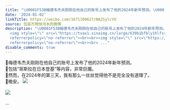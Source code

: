 ```yaml
---
title: "\U0001F53B梅德韦杰夫刚刚在他自己的账号上发布了他的2024年新年预测。\U0001F53B包括“哥斯拉在日本登基”等内容，非常巨魔。\U0001F53B然而，在2024年的第三天，我有那么一丝丝觉..."
date: '2024-01-02'
linkTitle: https://weibo.com/1671109627/NA2SylcYU
source: 包容万物恒河水的微博
description: "\U0001F53B梅德韦杰夫刚刚在他自己的账号上发布了他的2024年新年预测。<br>\U0001F53B包括“哥斯拉在日本登基”等内容，非常巨魔。<br>\U0001F53B然而，在2024年的第三天，我有那么一丝丝觉得他不是完全没有道理了。<br>\U0001F53B晚安。
  <img style=\"\" src=\"https://tvax1.sinaimg.cn/large/639b1bfbly1hlfss9jvphj20ey0qik0c.jpg\"
  referrerpolicy=\"no-referrer\"><br><br><img style=\"\" src=\"https://tvax3.sinaimg.cn/large/639b1bfbly1hlfssfa7ckj20fb0hdn44.jpg\"
  referrerpolicy=\"no-referrer\"><br><br> ..."
disable_comments: true
---
```

🔻梅德韦杰夫刚刚在他自己的账号上发布了他的2024年新年预测。<br>🔻包括“哥斯拉在日本登基”等内容，非常巨魔。<br>🔻然而，在2024年的第三天，我有那么一丝丝觉得他不是完全没有道理了。<br>🔻晚安。 <img style="" src="https://tvax1.sinaimg.cn/large/639b1bfbly1hlfss9jvphj20ey0qik0c.jpg" referrerpolicy="no-referrer"><br><br><img style="" src="https://tvax3.sinaimg.cn/large/639b1bfbly1hlfssfa7ckj20fb0hdn44.jpg" referrerpolicy="no-referrer"><br><br> ...